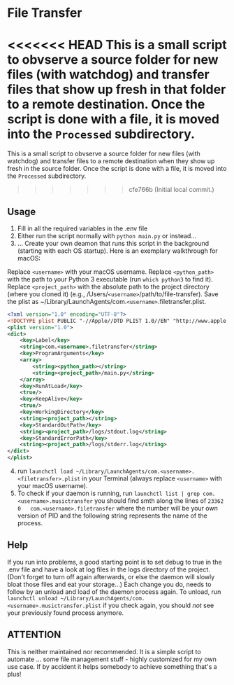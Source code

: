 # File Transfer
<<<<<<< HEAD
This is a small script to obvserve a source folder for new files (with watchdog) and transfer files that show up fresh in that folder to a remote destination. Once the script is done with a file, it is moved into the `Processed` subdirectory.
=======
This is a small script to obvserve a source folder for new files (with watchdog) and transfer files to a remote destination when they show up fresh in the source folder. Once the script is done with a file, it is moved into the `Processed` subdirectory.
>>>>>>> cfe766b (Initial local commit.)

## Usage
1) Fill in all the required variables in the .env file
2) Either run the script normally with `python main.py` or instead...
3) ... Create your own deamon that runs this script in the background (starting with each OS startup). Here is an exemplary walkthrough for macOS: 

Replace `<username>` with your macOS username.
Replace `<python_path>` with the path to your Python 3 executable (run `which python3` to find it).
Replace `<project_path>` with the absolute path to the project directory (where you cloned it) (e.g., /Users/`<username>`/path/to/file-transfer).
Save the plist as ~/Library/LaunchAgents/com.`<username>`.filetransfer.plist.

```xml
<?xml version="1.0" encoding="UTF-8"?>
<!DOCTYPE plist PUBLIC "-//Apple//DTD PLIST 1.0//EN" "http://www.apple.com/DTDs/PropertyList-1.0.dtd">
<plist version="1.0">
<dict>
    <key>Label</key>
    <string>com.<username>.filetransfer</string>
    <key>ProgramArguments</key>
    <array>
        <string><python_path></string>
        <string><project_path>/main.py</string>
    </array>
    <key>RunAtLoad</key>
    <true/>
    <key>KeepAlive</key>
    <true/>
    <key>WorkingDirectory</key>
    <string><project_path></string>
    <key>StandardOutPath</key>
    <string><project_path>/logs/stdout.log</string>
    <key>StandardErrorPath</key>
    <string><project_path>/logs/stderr.log</string>
</dict>
</plist>
```

4) run `launchctl load ~/Library/LaunchAgents/com.<username>.<filetransfer>.plist` in your Terminal (always replace `<username>` with your macOS username).
5) To check if your daemon is running, run `launchctl list | grep com.<username>.musictransfer` you should find smth along the lines of `23362	0	com.<username>.filetransfer` where the number will be your own version of PID and the following string represents the name of the process.

## Help
If you run into problems, a good starting point is to set debug to true in the .env file and have a look at log files in the logs directory of the project.
(Don't forget to turn off again afterwards, or else the daemon will slowly bloat those files and eat your storage...)
Each change you do, needs to follow by an unload and load of the daemon process again. 
To unload, run `launchctl unload ~/Library/LaunchAgents/com.<username>.musictransfer.plist` if you check again, you should _not_ see your previously found process anymore. 

## ATTENTION
This is neither maintained nor recommended. It is a simple script to automate ... some file management stuff - highly customized for my own use case. If by accident it helps somebody to achieve something that's a plus!